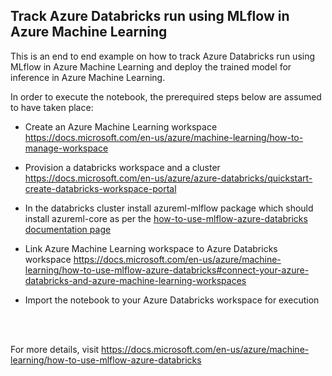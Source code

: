 ## Track Azure Databricks run using MLflow in Azure Machine Learning

This is an end to end example on how to track Azure Databricks run using MLflow in Azure Machine Learning and deploy the trained model for inference  in Azure Machine Learning.

In order to execute the notebook, the prerequired steps below are assumed to have taken place:

 * Create an Azure Machine Learning workspace https://docs.microsoft.com/en-us/azure/machine-learning/how-to-manage-workspace
 * Provision a databricks workspace and a cluster  https://docs.microsoft.com/en-us/azure/azure-databricks/quickstart-create-databricks-workspace-portal

 * In the databricks cluster install azureml-mlflow package which should install azureml-core as per the [how-to-use-mlflow-azure-databricks documentation page](https://docs.microsoft.com/en-us/azure/machine-learning/how-to-use-mlflow-azure-databricks)

 * Link Azure Machine Learning workspace to Azure Databricks workspace https://docs.microsoft.com/en-us/azure/machine-learning/how-to-use-mlflow-azure-databricks#connect-your-azure-databricks-and-azure-machine-learning-workspaces

 * Import the notebook to your Azure Databricks workspace for execution
<br>
<br>

 For more details, visit https://docs.microsoft.com/en-us/azure/machine-learning/how-to-use-mlflow-azure-databricks
